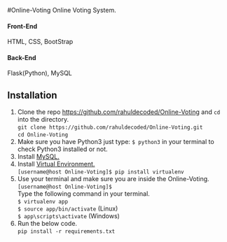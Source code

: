 #Online-Voting
Online Voting System.
#### Front-End
HTML, CSS, BootStrap

#### Back-End
Flask(Python), MySQL

## Installation
1. Clone the repo https://github.com/rahuldecoded/Online-Voting and `cd` into the directory.  
   `git clone https://github.com/rahuldecoded/Online-Voting.git`  
   `cd Online-Voting`
2. Make sure you have Python3 just type: `$ python3` in your terminal to check Python3 installed or not.
3. Install [MySQL.](https://dev.mysql.com/downloads/installer/)
4. Install [Virtual Environment.](https://virtualenv.pypa.io/en/stable/installation/)  
`[username@host Online-Voting]$ pip install virtualenv`
5. Use your terminal and make sure you are inside the Online-Voting.  
   `[username@host Online-Voting]$`  
Type the following command in your terminal.  
   `$ virtualenv app`  
   `$ source app/bin/activate` (Linux)  
   `$ app\scripts\activate` (Windows)
7. Run the below code.  
`pip install -r requirements.txt`

